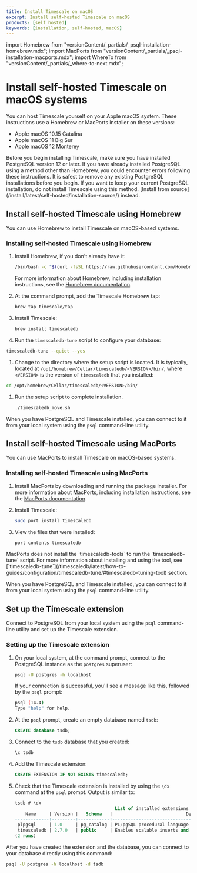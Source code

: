```yaml
---
title: Install Timescale on macOS
excerpt: Install self-hosted Timescale on macOS
products: [self_hosted]
keywords: [installation, self-hosted, macOS]
---
```


import Homebrew from "versionContent/_partials/_psql-installation-homebrew.mdx";
import MacPorts from "versionContent/_partials/_psql-installation-macports.mdx";
import WhereTo from "versionContent/_partials/_where-to-next.mdx";

# Install self-hosted Timescale on macOS systems

You can host Timescale yourself on your Apple macOS system.
These instructions use a Homebrew or MacPorts installer on these versions:

*   Apple macOS 10.15 Catalina
*   Apple macOS 11 Big Sur
*   Apple macOS 12 Monterey

<Highlight type="important">
Before you begin installing Timescale, make sure you have installed PostgreSQL
version 12 or later.
</Highlight>

<Highlight type="warning">
If you have already installed PostgreSQL using a method other than Homebrew, you
could encounter errors following these instructions. It is safest to remove any
existing PostgreSQL installations before you begin. If you want to keep your
current PostgreSQL installation, do not install Timescale using this method.
[Install from source](/install/latest/self-hosted/installation-source/)
instead.
</Highlight>

## Install self-hosted Timescale using Homebrew

You can use Homebrew to install Timescale on macOS-based systems.

<Procedure>

### Installing self-hosted Timescale using Homebrew

1.  Install Homebrew, if you don't already have it:

    ```bash
    /bin/bash -c "$(curl -fsSL https://raw.githubusercontent.com/Homebrew/install/HEAD/install.sh)"
    ```

    For more information about Homebrew, including installation instructions,
    see the [Homebrew documentation][homebrew].
1.  At the command prompt, add the Timescale Homebrew tap:

    ```bash
    brew tap timescale/tap
    ```

1.  Install Timescale:

    ```bash
    brew install timescaledb
    ```

1.  Run the `timescaledb-tune` script to configure your database:

   ```bash
   timescaledb-tune --quiet --yes 
   ```

1.  Change to the directory where the setup script is located. It is typically,
   located at `/opt/homebrew/Cellar/timescaledb/<VERSION>/bin/`, where
   `<VERSION>` is the version of `timescaledb` that you installed:

   ```bash
   cd /opt/homebrew/Cellar/timescaledb/<VERSION>/bin/
   ```

1.  Run the setup script to complete installation.

    ```bash
    ./timescaledb_move.sh
    ```

</Procedure>

When you have PostgreSQL and Timescale installed, you can connect to it from
your local system using the `psql` command-line utility.

<Homebrew />

## Install self-hosted Timescale using MacPorts

You can use MacPorts to install Timescale on macOS-based systems.

<Procedure>

### Installing self-hosted Timescale using MacPorts

1.  Install MacPorts by downloading and running the package installer.
    For more information about MacPorts, including installation instructions,
    see the [MacPorts documentation][macports].
1.  Install Timescale:

    ```bash
    sudo port install timescaledb
    ```

1.  <Optional />View the files that were installed:

    ```bash
    port contents timescaledb
    ```

<Highlight type="important">
MacPorts does not install the `timescaledb-tools` to run the `timescaledb-tune`
script. For more information about installing and using the tool, see
[`timescaledb-tune`](/timescaledb/latest/how-to-guides/configuration/timescaledb-tune/#timescaledb-tuning-tool)
section.
</Highlight>

</Procedure>

When you have PostgreSQL and Timescale installed, you can connect to it from
your local system using the `psql` command-line utility.

<MacPorts />

## Set up the Timescale extension

Connect to PostgreSQL from your local system using the `psql` command-line
utility and set up the Timescale extension.

<Procedure>

### Setting up the Timescale extension

1.  On your local system, at the command prompt, connect to the PostgreSQL
    instance as the `postgres` superuser:

    ```bash
    psql -U postgres -h localhost
    ```

    If your connection is successful, you'll see a message like this, followed
    by the `psql` prompt:

    ```bash
    psql (14.4)
    Type "help" for help.
    ```

1.  At the `psql` prompt, create an empty database named `tsdb`:

    ```sql
    CREATE database tsdb;
    ```

1.  Connect to the `tsdb` database that you created:

    ```sql
    \c tsdb
    ```

1.  Add the Timescale extension:

    ```sql
    CREATE EXTENSION IF NOT EXISTS timescaledb;
    ```

1.  Check that the Timescale extension is installed by using the `\dx`
    command at the `psql` prompt. Output is similar to:

    ```sql
    tsdb-# \dx
                                          List of installed extensions
        Name     | Version |   Schema   |                            Description                            
    -------------+---------+------------+-------------------------------------------------------------------
     plpgsql     | 1.0     | pg_catalog | PL/pgSQL procedural language
     timescaledb | 2.7.0   | public     | Enables scalable inserts and complex queries for time-series data
    (2 rows)
    ```

</Procedure>

After you have created the extension and the database, you can connect to your
database directly using this command:

```bash
psql -U postgres -h localhost -d tsdb
```

 <WhereTo />

[homebrew]: https://docs.brew.sh/Installation
[install-psql]: /timescaledb/:currentVersion:/how-to-guides/connecting/psql/
[macports]: https://guide.macports.org/#installing.macports
